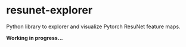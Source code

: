 # resunet-explorer
Python library to explorer and visualize Pytorch ResuNet feature maps. 

**Working in progress...**
